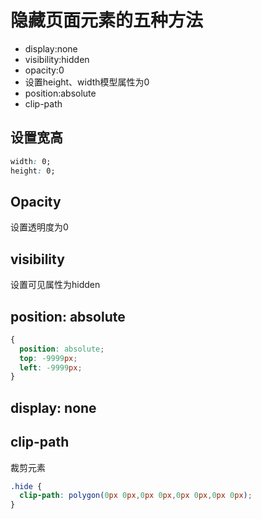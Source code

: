 # 隐藏页面元素的五种方法

- display:none
- visibility:hidden
- opacity:0
- 设置height、width模型属性为0
- position:absolute
- clip-path

## 设置宽高

```css
width: 0;
height: 0;
```

## Opacity

设置透明度为0

## visibility

设置可见属性为hidden

## position: absolute

```css
{
  position: absolute;
  top: -9999px;
  left: -9999px;
}
```

## display: none

## clip-path

裁剪元素

```css
.hide {
  clip-path: polygon(0px 0px,0px 0px,0px 0px,0px 0px);
} 
```
